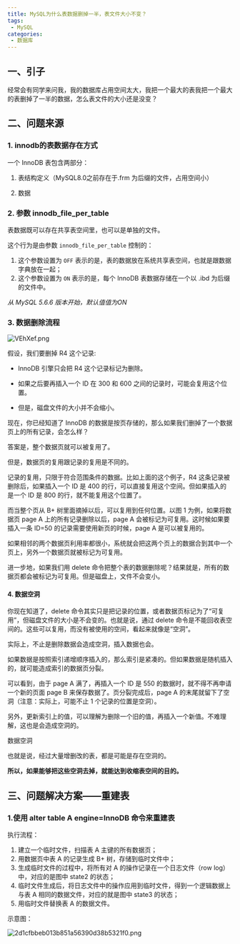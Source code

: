 ```yaml
---
title: MySQL为什么表数据删掉一半，表文件大小不变？
tags:
 - MySQL
categories:
 - 数据库
---
```


## 一、引子

经常会有同学来问我，我的数据库占用空间太大，我把一个最大的表我把一个最大的表删掉了一半的数据，怎么表文件的大小还是没变？
<!-- more -->

## 二、问题来源

### 1. innodb的表数据存在方式

一个 InnoDB 表包含两部分：

1. 表结构定义（MySQL8.0之前存在于.frm 为后缀的文件，占用空间小）

2. 数据

### 2. 参数 innodb_file_per_table

表数据既可以存在共享表空间里，也可以是单独的文件。

这个行为是由参数 `innodb_file_per_table` 控制的：

1. 这个参数设置为 `OFF` 表示的是，表的数据放在系统共享表空间，也就是跟数据字典放在一起；
2. 这个参数设置为 `ON` 表示的是，每个 InnoDB 表数据存储在一个以 .ibd 为后缀的文件中。

*从 MySQL 5.6.6 版本开始，默认值值为ON* 

### 3. 数据删除流程

![VEhXef.png](https://s2.ax1x.com/2019/05/26/VEhXef.png)

假设，我们要删掉 R4 这个记录:

- InnoDB 引擎只会把 R4 这个记录标记为删除。

- 如果之后要再插入一个 ID 在 300 和 600 之间的记录时，可能会复用这个位置。

- 但是，磁盘文件的大小并不会缩小。

现在，你已经知道了 InnoDB 的数据是按页存储的，那么如果我们删掉了一个数据页上的所有记录，会怎么样？

答案是，整个数据页就可以被复用了。

但是，数据页的复用跟记录的复用是不同的。

记录的复用，只限于符合范围条件的数据。比如上面的这个例子，R4 这条记录被删除后，如果插入一个 ID 是 400 的行，可以直接复用这个空间。但如果插入的是一个 ID 是 800 的行，就不能复用这个位置了。

而当整个页从 B+ 树里面摘掉以后，可以复用到任何位置。以图 1 为例，如果将数据页 page A 上的所有记录删除以后，page A 会被标记为可复用。这时候如果要插入一条 ID=50 的记录需要使用新页的时候，page A 是可以被复用的。

如果相邻的两个数据页利用率都很小，系统就会把这两个页上的数据合到其中一个页上，另外一个数据页就被标记为可复用。

进一步地，如果我们用 delete 命令把整个表的数据删除呢？结果就是，所有的数据页都会被标记为可复用。但是磁盘上，文件不会变小。

#### 4. 数据空洞

你现在知道了，delete 命令其实只是把记录的位置，或者数据页标记为了“可复用”，但磁盘文件的大小是不会变的。也就是说，通过 delete 命令是不能回收表空间的。这些可以复用，而没有被使用的空间，看起来就像是“空洞”。

实际上，不止是删除数据会造成空洞，插入数据也会。

如果数据是按照索引递增顺序插入的，那么索引是紧凑的。但如果数据是随机插入的，就可能造成索引的数据页分裂。

可以看到，由于 page A 满了，再插入一个 ID 是 550 的数据时，就不得不再申请一个新的页面 page B 来保存数据了。页分裂完成后，page A 的末尾就留下了空洞（注意：实际上，可能不止 1 个记录的位置是空洞）。

另外，更新索引上的值，可以理解为删除一个旧的值，再插入一个新值。不难理解，这也是会造成空洞的。

数据空洞

也就是说，经过大量增删改的表，都是可能是存在空洞的。

**所以，如果能够把这些空洞去掉，就能达到收缩表空间的目的。**

## 三、问题解决方案——重建表

### 1.使用 alter table A engine=InnoDB 命令来重建表

执行流程：

1. 建立一个临时文件，扫描表 A 主键的所有数据页；
2. 用数据页中表 A 的记录生成 B+ 树，存储到临时文件中；
3. 生成临时文件的过程中，将所有对 A 的操作记录在一个日志文件（row log）中，对应的是图中 state2 的状态；
4. 临时文件生成后，将日志文件中的操作应用到临时文件，得到一个逻辑数据上与表 A 相同的数据文件，对应的就是图中 state3 的状态；
5. 用临时文件替换表 A 的数据文件。

示意图：

![2d1cfbbeb013b851a56390d38b5321f0.png](https://i.loli.net/2019/05/26/5cea58c24c7b970890.png)

